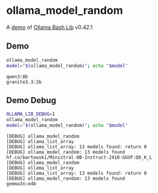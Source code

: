 # ollama_model_random

A [demo](../README.md#demos) of [Ollama Bash Lib](https://github.com/attogram/ollama-bash-lib) v0.42.1

## Demo

```bash
ollama_model_random
model="$(ollama_model_random)"; echo "$model"
```
```
qwen3:8b
granite3.3:2b
```

## Demo Debug

```bash
OLLAMA_LIB_DEBUG=1
ollama_model_random
model="$(ollama_model_random)"; echo "$model"
```
```
[DEBUG] ollama_model_random
[DEBUG] ollama_list_array
[DEBUG] ollama_list_array: 13 models found: return 0
[DEBUG] ollama_model_random: 13 models found
hf.co/bartowski/Ministral-8B-Instruct-2410-GGUF:Q6_K_L
[DEBUG] ollama_model_random
[DEBUG] ollama_list_array
[DEBUG] ollama_list_array: 13 models found: return 0
[DEBUG] ollama_model_random: 13 models found
gemma3n:e4b
```

